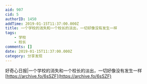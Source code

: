 ```yaml
---
aid: 907
cid: 5
authorID: 1450
addTime: 2019-01-15T11:37:00.000Z
title: 一个学校的消失和一个校长的淡出，一切好像没有发生一样
tags:
    - 学校
    - 校长
comments: []
date: 2019-01-15T11:37:00.000Z
category: 分享发现
---
```


好奇心日报|一个学校的消失和一个校长的淡出，一切好像没有发生一样 [https://archive.fo/6sSZF](https://archive.fo/6sSZF)
